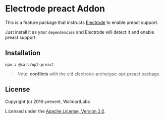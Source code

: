 # Electrode preact Addon

This is a feature package that instructs [Electrode](https://github.com/electrode-io/electrode) to enable preact support.

Just install it as your `dependencies` and Electrode will detect it and enable preact support.

## Installation

```
npm i @xarc/opt-preact
```

> Note: **conflicts** with the old electrode-archetype-opt-preact package.

## License

Copyright (c) 2016-present, WalmartLabs

Licensed under the [Apache License, Version 2.0](https://www.apache.org/licenses/LICENSE-2.0).
